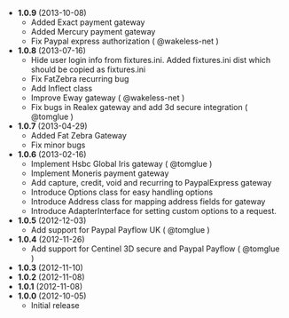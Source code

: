 * __1.0.9__ (2013-10-08)
  * Added Exact payment gateway
  * Added Mercury payment gateway
  * Fix Paypal express authorization ( @wakeless-net )
* __1.0.8__ (2013-07-16)
  * Hide user login info from fixtures.ini. Added fixtures.ini dist which should be copied as fixtures.ini
  * Fix FatZebra recurring bug
  * Add Inflect class
  * Improve Eway gateway ( @wakeless-net )
  * Fix bugs in Realex gateway and add 3d secure integration ( @tomglue )
* __1.0.7__ (2013-04-29)
  * Added Fat Zebra Gateway
  * Fix minor bugs
* __1.0.6__ (2013-02-16)
  * Implement Hsbc Global Iris gateway ( @tomglue )
  * Implement Moneris payment gateway
  * Add capture, credit, void and recurring to PaypalExpress gateway
  * Introduce Options class for easy handling options
  * Introduce Address class for mapping address fields for gateway
  * Introduce AdapterInterface for setting custom options to a request.
* __1.0.5__ (2012-12-03)
  * Add support for Paypal Payflow UK ( @tomglue )
* __1.0.4__ (2012-11-26)
  * Add support for Centinel 3D secure and Paypal Payflow ( @tomglue )
* __1.0.3__ (2012-11-10)
* __1.0.2__ (2012-11-08)
* __1.0.1__ (2012-11-08)
* __1.0.0__ (2012-10-05)
  * Initial release
